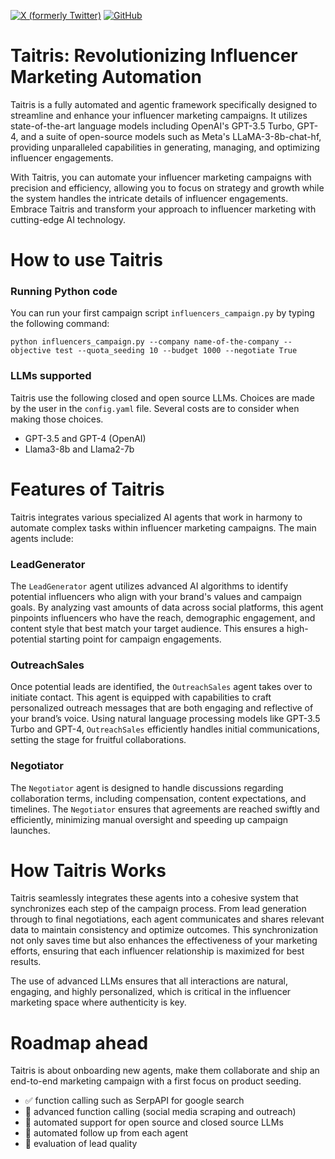 [![X (formerly Twitter)](https://img.shields.io/twitter/follow/BelhalK?style=social)](https://twitter.com/BelhalK)
[![GitHub](https://img.shields.io/github/followers/BelhalK?label=Follow&style=social)](https://github.com/BelhalK)

# Taitris: Revolutionizing Influencer Marketing Automation

Taitris is a fully automated and agentic framework specifically designed to streamline and enhance your influencer marketing campaigns. It utilizes state-of-the-art language models including OpenAI's GPT-3.5 Turbo, GPT-4, and a suite of open-source models such as Meta's LLaMA-3-8b-chat-hf, providing unparalleled capabilities in generating, managing, and optimizing influencer engagements.

With Taitris, you can automate your influencer marketing campaigns with precision and efficiency, allowing you to focus on strategy and growth while the system handles the intricate details of influencer engagements. Embrace Taitris and transform your approach to influencer marketing with cutting-edge AI technology.

# How to use Taitris


### Running Python code

You can run your first campaign script `influencers_campaign.py` by typing the following command:

```
python influencers_campaign.py --company name-of-the-company --objective test --quota_seeding 10 --budget 1000 --negotiate True
```

### LLMs supported

Taitris use the following closed and open source LLMs. Choices are made by the user in the `config.yaml` file. Several costs are to consider when making those choices.
* GPT-3.5 and GPT-4 (OpenAI)
* Llama3-8b and Llama2-7b 


# Features of Taitris
Taitris integrates various specialized AI agents that work in harmony to automate complex tasks within influencer marketing campaigns. The main agents include:

### LeadGenerator
The `LeadGenerator` agent utilizes advanced AI algorithms to identify potential influencers who align with your brand's values and campaign goals. By analyzing vast amounts of data across social platforms, this agent pinpoints influencers who have the reach, demographic engagement, and content style that best match your target audience. This ensures a high-potential starting point for campaign engagements.

### OutreachSales
Once potential leads are identified, the `OutreachSales` agent takes over to initiate contact. This agent is equipped with capabilities to craft personalized outreach messages that are both engaging and reflective of your brand’s voice. Using natural language processing models like GPT-3.5 Turbo and GPT-4, `OutreachSales` efficiently handles initial communications, setting the stage for fruitful collaborations.

### Negotiator
The `Negotiator` agent is designed to handle discussions regarding collaboration terms, including compensation, content expectations, and timelines. The `Negotiator` ensures that agreements are reached swiftly and efficiently, minimizing manual oversight and speeding up campaign launches.


# How Taitris Works
Taitris seamlessly integrates these agents into a cohesive system that synchronizes each step of the campaign process. From lead generation through to final negotiations, each agent communicates and shares relevant data to maintain consistency and optimize outcomes. This synchronization not only saves time but also enhances the effectiveness of your marketing efforts, ensuring that each influencer relationship is maximized for best results.

The use of advanced LLMs ensures that all interactions are natural, engaging, and highly personalized, which is critical in the influencer marketing space where authenticity is key.



# Roadmap ahead

Taitris is about onboarding new agents, make them collaborate and ship an end-to-end marketing campaign with a first focus on product seeding.

* ✅ function calling such as SerpAPI for google search
* 🎯 advanced function calling (social media scraping and outreach)
* 🎯 automated support for open source and closed source LLMs
* 🎯 automated follow up from each agent
* 🎯 evaluation of lead quality